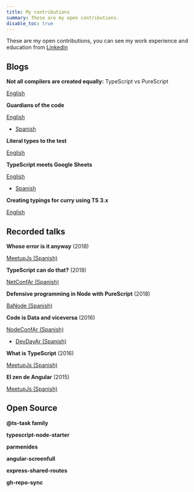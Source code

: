 ```yaml
---
title: My contributions
summary: These are my open contributions.
disable_toc: true
---
```


These are my open contributions, you can see my work experience and education from [Linkedin](https://www.linkedin.com/in/hrajchert/)

## Blogs

**Not all compilers are created equally:** TypeScript vs PureScript

[English](https://blog.logrocket.com/typescript-vs-purescript-not-all-compilers-are-created-equal-c16dadaa7d3e?source=---------2------------------)

**Guardians of the code**

[English](https://medium.com/@hernanrajchert/guardians-of-the-code-ec0e3d3bc06a?source=---------6------------------)
- [Spanish](https://medium.com/@hernanrajchert/guardianes-del-c%C3%B3digo-6cb69e1f93f1)

**Literal types to the test**

[English](https://medium.com/@hernanrajchert/literal-types-to-the-test-fb989d2d0c4a)

**TypeScript meets Google Sheets**

[English](https://medium.com/@hernanrajchert/typescript-meets-google-sheets-a4be3891af85)
- [Spanish](https://medium.com/@hernanrajchert/typescript-conoce-a-google-sheets-b96a6d2937b3)


**Creating typings for curry using TS 3.x**

[English](https://medium.com/@hernanrajchert/creating-typings-for-curry-using-ts-3-x-956da2780bbf)

## Recorded talks


**Whose error is it anyway** (2018)

[MeetupJs (Spanish)](https://www.meetup.com/NG-BAIRES/events/256418497/)

**TypeScript can do that?** (2018)

[NetConfAr (Spanish)](https://www.youtube.com/watch?v=56s94hJBs1Q)

**Defensive programming in Node with PureScript** (2018)

[BaNode (Spanish)](https://www.youtube.com/watch?v=TCLo7D-acBI)

**Code is Data and viceversa** (2016)

[NodeConfAr (Spanish)](https://www.youtube.com/watch?v=DKliwV3QdnU)
- [DevDayAr (Spanish)](https://www.youtube.com/watch?v=L7t3VWMhcsQ)

**What is TypeScript** (2016)

[MeetupJs (Spanish)](https://www.youtube.com/watch?v=W8zpuxuGlqU)

**El zen de Angular** (2015)

[MeetupJs (Spanish)](https://www.youtube.com/watch?v=G6m2X5pOevg)

## Open Source

**@ts-task family**

**typescript-node-starter**

**parmenides**

**angular-screenfull**

**express-shared-routes**

**gh-repo-sync**
